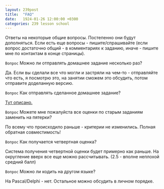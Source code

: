 ```yaml
---
layout: 239post
title:  "FAQ"
date:   1924-01-26 12:00:00 +0300
categories: 239 lesson school
---
```


Ответы на некоторые общие вопросы. Постепенно они будут дополняться. Если есть еще вопросы - пишите/спрашивайте (если вопрос достаточно общий - в комментариях к заданию, иначе - пишите мне по контактам в конце страницы).

`Вопрос` Можно ли отправлять домашнее задание несколько раз?

Да. Если вы сделали все что могли и застряли на чем-то - отправляйте что есть, я посмотрю это, на занятии сможем это обсудить, потом отправите доделанную версию.

`Вопрос` Как отправлять сделанное домашнее задание?

[Тут описано.](/lessons/239/lesson/school/1703/05/16/Patch.html)

`Вопрос` Можете мне пожалуйста все оценки по старым заданиям заменить на пятерки?

По всему что происходило раньше - критерии не изменились. Полная обратная совместимость!

`Вопрос` Как получается четвертная оценка?

Система получения четвертной оценки будет примерно как раньше. На округление вверх все еще можно рассчитывать. (2.5 - вполне неплохой средний балл)

`Вопрос` Можно ли кодить на другом языке?

На Pascal/Delphi - нет. Остальное можно обсудить в личном порядке.
